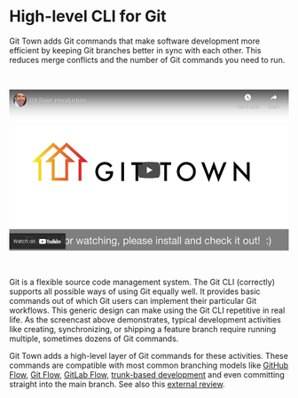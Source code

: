 # High-level CLI for Git

Git Town adds Git commands that make software development more efficient by
keeping Git branches better in sync with each other. This reduces merge
conflicts and the number of Git commands you need to run.

<br>
<p align="center">
  <a href="https://youtu.be/4QDgQajqxRw" target="_blank">
    <img src="video.jpg" width="517" height="290" alt="screencast">
  </a>
</p>
<br>

Git is a flexible source code management system. The Git CLI (correctly)
supports all possible ways of using Git equally well. It provides basic commands
out of which Git users can implement their particular Git workflows. This
generic design can make using the Git CLI repetitive in real life. As the
screencast above demonstrates, typical development activities like creating,
synchronizing, or shipping a feature branch require running multiple, sometimes
dozens of Git commands.

Git Town adds a high-level layer of Git commands for these activities. These
commands are compatible with most common branching models like
[GitHub Flow](https://docs.github.com/en/get-started/quickstart/github-flow),
[Git Flow](https://www.atlassian.com/git/tutorials/comparing-workflows/gitflow-workflow),
[GitLab Flow](https://docs.gitlab.com/ee/topics/gitlab_flow.html),
[trunk-based development](https://trunkbaseddevelopment.com) and even committing
straight into the main branch. See also this
[external review](https://www.softpedia.com/get/Programming/Other-Programming-Files/Git-Town.shtml).
